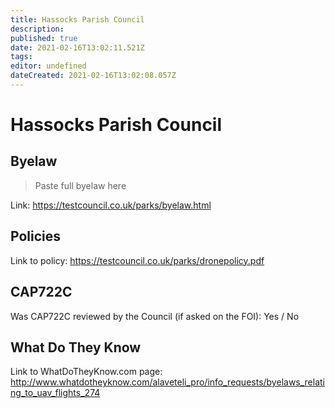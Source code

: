 ```yaml
---
title: Hassocks Parish Council
description: 
published: true
date: 2021-02-16T13:02:11.521Z
tags: 
editor: undefined
dateCreated: 2021-02-16T13:02:08.057Z
---
```


# Hassocks Parish Council


## Byelaw
> Paste full byelaw here

Link:
https://testcouncil.co.uk/parks/byelaw.html

## Policies
Link to policy:
https://testcouncil.co.uk/parks/dronepolicy.pdf

## CAP722C

Was CAP722C reviewed by the Council (if asked on the FOI): Yes / No

## What Do They Know

Link to WhatDoTheyKnow.com page:
http://www.whatdotheyknow.com/alaveteli_pro/info_requests/byelaws_relating_to_uav_flights_274


